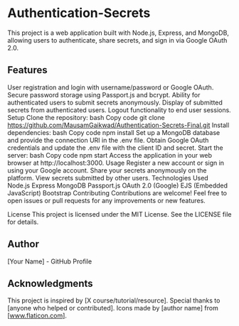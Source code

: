 # Authentication-Secrets

This project is a web application built with Node.js, Express, and MongoDB, allowing users to authenticate, share secrets, and sign in via Google OAuth 2.0.

## Features
User registration and login with username/password or Google OAuth.
Secure password storage using Passport.js and bcrypt.
Ability for authenticated users to submit secrets anonymously.
Display of submitted secrets from authenticated users.
Logout functionality to end user sessions.
Setup
Clone the repository:
bash
Copy code
git clone https://github.com/MausamGaikwad/Authentication-Secrets-Final.git
Install dependencies:
bash
Copy code
npm install
Set up a MongoDB database and provide the connection URI in the .env file.
Obtain Google OAuth credentials and update the .env file with the client ID and secret.
Start the server:
bash
Copy code
npm start
Access the application in your web browser at http://localhost:3000.
Usage
Register a new account or sign in using your Google account.
Share your secrets anonymously on the platform.
View secrets submitted by other users.
Technologies Used
Node.js
Express
MongoDB
Passport.js
OAuth 2.0 (Google)
EJS (Embedded JavaScript)
Bootstrap
Contributing
Contributions are welcome! Feel free to open issues or pull requests for any improvements or new features.

License
This project is licensed under the MIT License. See the LICENSE file for details.

## Author
[Your Name] - GitHub Profile

## Acknowledgments
This project is inspired by [X course/tutorial/resource].
Special thanks to [anyone who helped or contributed].
Icons made by [author name] from [www.flaticon.com].
